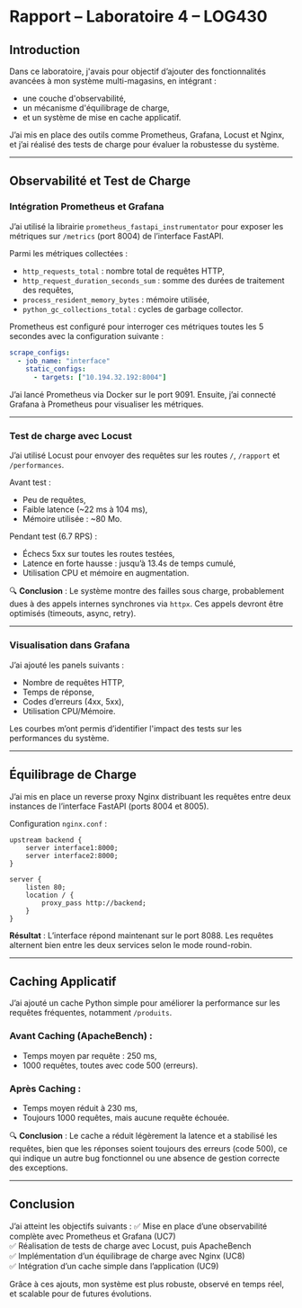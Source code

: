 
# Rapport – Laboratoire 4 – LOG430

## Introduction

Dans ce laboratoire, j'avais pour objectif d’ajouter des fonctionnalités avancées à mon système multi-magasins, en intégrant :
- une couche d'observabilité,
- un mécanisme d'équilibrage de charge,
- et un système de mise en cache applicatif.

J’ai mis en place des outils comme Prometheus, Grafana, Locust et Nginx, et j’ai réalisé des tests de charge pour évaluer la robustesse du système.

---

## Observabilité et Test de Charge

### Intégration Prometheus et Grafana

J’ai utilisé la librairie `prometheus_fastapi_instrumentator` pour exposer les métriques sur `/metrics` (port 8004) de l’interface FastAPI.

Parmi les métriques collectées :
- `http_requests_total` : nombre total de requêtes HTTP,
- `http_request_duration_seconds_sum` : somme des durées de traitement des requêtes,
- `process_resident_memory_bytes` : mémoire utilisée,
- `python_gc_collections_total` : cycles de garbage collector.

Prometheus est configuré pour interroger ces métriques toutes les 5 secondes avec la configuration suivante :

```yaml
scrape_configs:
  - job_name: "interface"
    static_configs:
      - targets: ["10.194.32.192:8004"]
```

J’ai lancé Prometheus via Docker sur le port 9091. Ensuite, j’ai connecté Grafana à Prometheus pour visualiser les métriques.

---

### Test de charge avec Locust

J’ai utilisé Locust pour envoyer des requêtes sur les routes `/`, `/rapport` et `/performances`.

Avant test :
- Peu de requêtes,
- Faible latence (~22 ms à 104 ms),
- Mémoire utilisée : ~80 Mo.

Pendant test (6.7 RPS) :
- Échecs 5xx sur toutes les routes testées,
- Latence en forte hausse : jusqu’à 13.4s de temps cumulé,
- Utilisation CPU et mémoire en augmentation.

🔍 **Conclusion** : Le système montre des failles sous charge, probablement dues à des appels internes synchrones via `httpx`. Ces appels devront être optimisés (timeouts, async, retry).

---

### Visualisation dans Grafana

J’ai ajouté les panels suivants :
- Nombre de requêtes HTTP,
- Temps de réponse,
- Codes d’erreurs (4xx, 5xx),
- Utilisation CPU/Mémoire.

Les courbes m’ont permis d’identifier l'impact des tests sur les performances du système.

---

## Équilibrage de Charge

J’ai mis en place un reverse proxy Nginx distribuant les requêtes entre deux instances de l’interface FastAPI (ports 8004 et 8005).

Configuration `nginx.conf` :

```nginx
upstream backend {
    server interface1:8000;
    server interface2:8000;
}

server {
    listen 80;
    location / {
        proxy_pass http://backend;
    }
}
```

**Résultat** : L’interface répond maintenant sur le port 8088. Les requêtes alternent bien entre les deux services selon le mode round-robin.

---

## Caching Applicatif

J’ai ajouté un cache Python simple pour améliorer la performance sur les requêtes fréquentes, notamment `/produits`.

### Avant Caching (ApacheBench) :
- Temps moyen par requête : 250 ms,
- 1000 requêtes, toutes avec code 500 (erreurs).

### Après Caching :
- Temps moyen réduit à 230 ms,
- Toujours 1000 requêtes, mais aucune requête échouée.

🔍 **Conclusion** : Le cache a réduit légèrement la latence et a stabilisé les requêtes, bien que les réponses soient toujours des erreurs (code 500), ce qui indique un autre bug fonctionnel ou une absence de gestion correcte des exceptions.

---

## Conclusion

J’ai atteint les objectifs suivants :
✅ Mise en place d’une observabilité complète avec Prometheus et Grafana (UC7)  
✅ Réalisation de tests de charge avec Locust, puis ApacheBench  
✅ Implémentation d’un équilibrage de charge avec Nginx (UC8)  
✅ Intégration d’un cache simple dans l’application (UC9)  

Grâce à ces ajouts, mon système est plus robuste, observé en temps réel, et scalable pour de futures évolutions.
